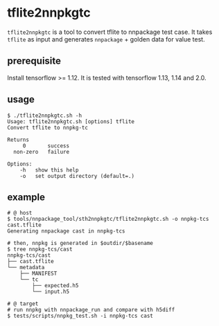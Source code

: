 # tflite2nnpkgtc

`tflite2nnpkgtc` is a tool to convert tflite to nnpackage test case.
It takes `tflite` as input and generates `nnpackage` + golden data for value test.

## prerequisite

Install tensorflow >= 1.12. It is tested with tensorflow 1.13, 1.14 and 2.0.

## usage

```
$ ./tflite2nnpkgtc.sh -h
Usage: tflite2nnpkgtc.sh [options] tflite
Convert tflite to nnpkg-tc

Returns
     0       success
  non-zero   failure

Options:
    -h   show this help
    -o   set output directory (default=.)

```

## example
```
# @ host
$ tools/nnpackage_tool/sth2nnpkgtc/tflite2nnpkgtc.sh -o nnpkg-tcs cast.tflite
Generating nnpackage cast in nnpkg-tcs

# then, nnpkg is generated in $outdir/$basename
$ tree nnpkg-tcs/cast
nnpkg-tcs/cast
├── cast.tflite
└── metadata
    ├── MANIFEST
    └── tc
        ├── expected.h5
        └── input.h5

# @ target
# run nnpkg with nnpackage_run and compare with h5diff
$ tests/scripts/nnpkg_test.sh -i nnpkg-tcs cast
```

